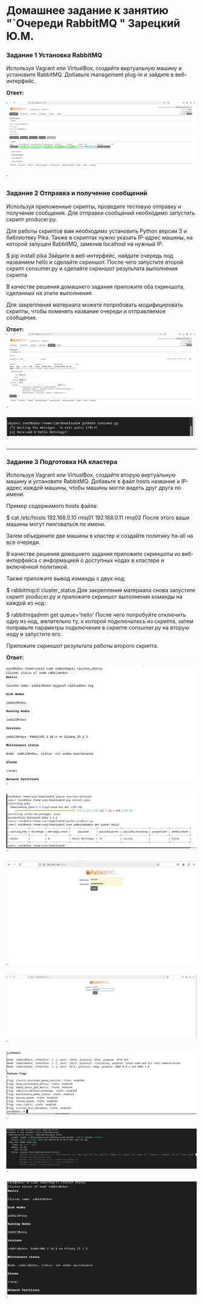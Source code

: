 # Домашнее задание к занятию "`Очереди RabbitMQ " Зарецкий Ю.М.



### Задание 1 Установка RabbitMQ
Используя Vagrant или VirtualBox, создайте виртуальную машину и установите RabbitMQ. Добавьте management plug-in и зайдите в веб-интерфейс.

**Ответ:**

![Задание 1](https://github.com/daroutine/RabbitMQ/blob/main/1a.png)`


### Задание 2 Отправка и получение сообщений

Используя приложенные скрипты, проведите тестовую отправку и получение сообщения. Для отправки сообщений необходимо запустить скрипт producer.py.

Для работы скриптов вам необходимо установить Python версии 3 и библиотеку Pika. Также в скриптах нужно указать IP-адрес машины, на которой запущен RabbitMQ, заменив localhost на нужный IP.

$ pip install pika
Зайдите в веб-интерфейс, найдите очередь под названием hello и сделайте скриншот. После чего запустите второй скрипт consumer.py и сделайте скриншот результата выполнения скрипта

В качестве решения домашнего задания приложите оба скриншота, сделанных на этапе выполнения.

Для закрепления материала можете попробовать модифицировать скрипты, чтобы поменять название очереди и отправляемое сообщение.

**Ответ:**
![Задание 2](https://github.com/daroutine/RabbitMQ/blob/main/2a.png)`

![Задание 2.2](https://github.com/daroutine/RabbitMQ/blob/main/2b.png)`

---

### Задание 3 Подготовка HA кластера

Используя Vagrant или VirtualBox, создайте вторую виртуальную машину и установите RabbitMQ. Добавьте в файл hosts название и IP-адрес каждой машины, чтобы машины могли видеть друг друга по имени.

Пример содержимого hosts файла:

$ cat /etc/hosts
192.168.0.10 rmq01
192.168.0.11 rmq02
После этого ваши машины могут пинговаться по имени.

Затем объедините две машины в кластер и создайте политику ha-all на все очереди.

В качестве решения домашнего задания приложите скриншоты из веб-интерфейса с информацией о доступных нодах в кластере и включённой политикой.

Также приложите вывод команды с двух нод:

$ rabbitmqctl cluster_status
Для закрепления материала снова запустите скрипт producer.py и приложите скриншот выполнения команды на каждой из нод:

$ rabbitmqadmin get queue='hello'
После чего попробуйте отключить одну из нод, желательно ту, к которой подключались из скрипта, затем поправьте параметры подключения в скрипте consumer.py на вторую ноду и запустите его.

Приложите скриншот результата работы второго скрипта.



**Ответ:**

![Задание 3](https://github.com/daroutine/RabbitMQ/blob/main/3-2-1.jpg)`

![Задание 3.2](https://github.com/daroutine/RabbitMQ/blob/main/3-2-5.jpg)`

![Задание 3.3](https://github.com/daroutine/RabbitMQ/blob/main/3-2-7.jpg)`

![Задание 3.3.a](https://github.com/daroutine/RabbitMQ/blob/main/3-2-10.jpg)`

![Задание 3.4](https://github.com/daroutine/RabbitMQ/blob/main/3-2-8.jpg)`

![Задание 3.5](https://github.com/daroutine/RabbitMQ/blob/main/3-2-11.jpg)`

![Задание 3.5](https://github.com/daroutine/RabbitMQ/blob/main/3-2-12.jpg)`
